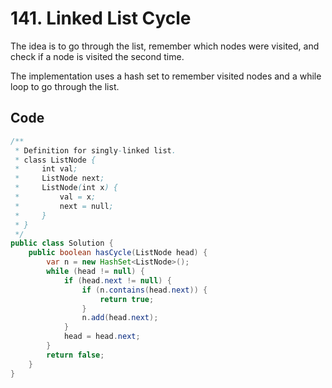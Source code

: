 # 141. Linked List Cycle
The idea is to go through the list, remember which nodes were visited, and check if a node is visited the second time.

The implementation uses a hash set to remember visited nodes and a while loop to go through the list.
## Code
```java
/**
 * Definition for singly-linked list.
 * class ListNode {
 *     int val;
 *     ListNode next;
 *     ListNode(int x) {
 *         val = x;
 *         next = null;
 *     }
 * }
 */
public class Solution {
    public boolean hasCycle(ListNode head) {
        var n = new HashSet<ListNode>();
        while (head != null) {
            if (head.next != null) {
                if (n.contains(head.next)) {
                    return true;
                }
                n.add(head.next);
            }
            head = head.next;
        }
        return false;
    }
}
```
